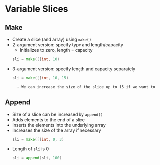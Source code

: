 # Variable Slices

## Make
- Create a slice (and array) using `make()`
- 2-argument version: specify type and length/capacity
    - Initializes to zero, length = capacity
    ```go
    sli = make([]int, 10)
    ```
- 3-argument version: specify length and capacity separately
    ```go
    sli = make([]int, 10, 15)
    ```
        - We can increase the size of the slice up to 15 if we want to

## Append
- Size of a slice can be increased by `append()`
- Adds elements to the end of a slice
- Inserts the elements into the underlying array
- Increases the size of the array if necessary
    ```go
    sli = make([]int, 0, 3)
    ```
- Length of `sli` is 0
    ```go
    sli = append(sli, 100)
    ```